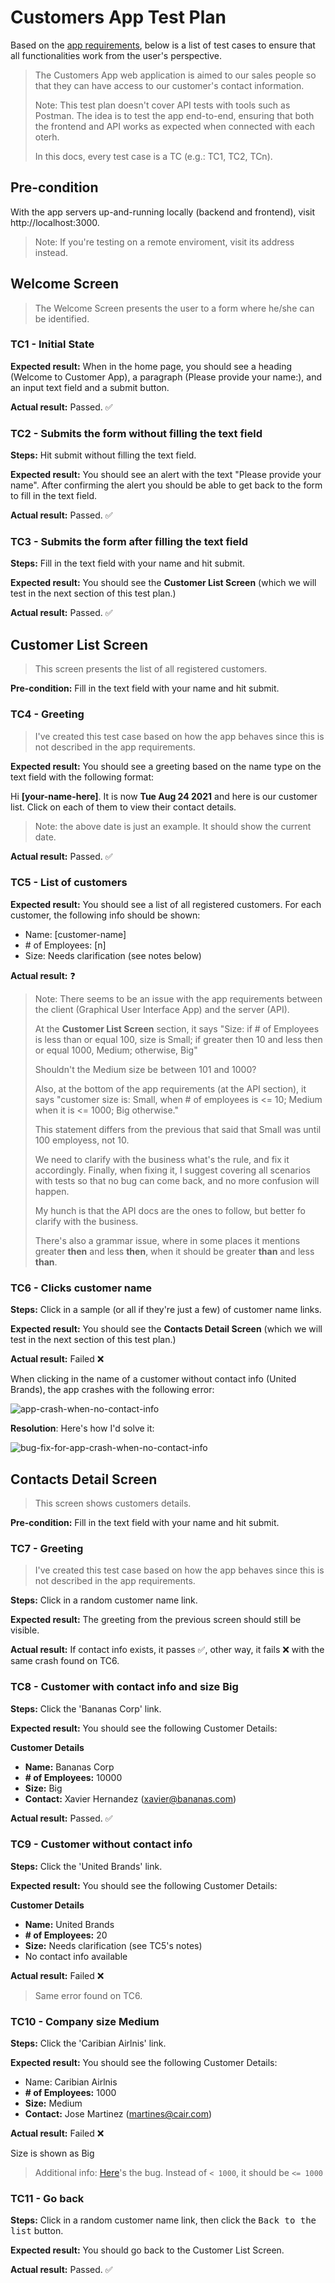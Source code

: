 # Customers App Test Plan

Based on the [app requirements](https://github.com/chema-delbarco/Hopin-Exam-QE/blob/main/Requirements.md#customers-app), below is a list of test cases to ensure that all functionalities work from the user's perspective.

> The Customers App web application is aimed to our sales people so that they can have access to our customer's contact information.
>
> Note: This test plan doesn't cover API tests with tools such as Postman. The idea is to test the app end-to-end, ensuring that both the frontend and API works as expected when connected with each oterh.
>
> In this docs, every test case is a TC (e.g.: TC1, TC2, TCn).

## Pre-condition

With the app servers up-and-running locally (backend and frontend), visit http://localhost:3000.

> Note: If you're testing on a remote enviroment, visit its address instead.

## Welcome Screen

> The Welcome Screen presents the user to a form where he/she can be identified.

### TC1 - Initial State

**Expected result:** When in the home page, you should see a heading (Welcome to Customer App), a paragraph (Please provide your name:), and an input text field and a submit button.

**Actual result:** Passed. ✅

### TC2 - Submits the form without filling the text field

**Steps:**  Hit submit without filling the text field.

**Expected result:** You should see an alert with the text "Please provide your name". After confirming the alert you should be able to get back to the form to fill in the text field.

**Actual result:** Passed. ✅

### TC3 - Submits the form after filling the text field

**Steps:** Fill in the text field with your name and hit submit.

**Expected result:** You should see the **Customer List Screen** (which we will test in the next section of this test plan.)

**Actual result:** Passed. ✅

## Customer List Screen

> This screen presents the list of all registered customers.

**Pre-condition:** Fill in the text field with your name and hit submit.

### TC4 - Greeting

> I've created this test case based on how the app behaves since this is not described in the app requirements.

**Expected result:** You should see a greeting based on the name type on the text field with the following format:

Hi **[your-name-here]**. It is now **Tue Aug 24 2021** and here is our customer list. Click on each of them to view their contact details.

> Note: the above date is just an example. It should show the current date.

**Actual result:** Passed. ✅

### TC5 - List of customers

**Expected result:** You should see a list of all registered customers. For each customer, the following info should be shown:

- Name: [customer-name]
- \# of Employees: [n]
- Size: Needs clarification (see notes below)

**Actual result:** ❓

> Note: There seems to be an issue with the app requirements between the client (Graphical User Interface App) and the server (API).
>
> At the **Customer List Screen** section, it says "Size: if # of Employees is less than or equal 100, size is Small; if greater then 10 and less then or equal 1000, Medium; otherwise, Big"
>
> Shouldn't the Medium size be between 101 and 1000?
>
> Also, at the bottom of the app requirements (at the API section), it says "customer size is: Small, when # of employees is <= 10; Medium when it is <= 1000; Big otherwise."
>
> This statement differs from the previous that said that Small was until 100 employess, not 10.
>
> We need to clarify with the business what's the rule, and fix it accordingly. Finally, when fixing it, I suggest covering all scenarios with tests so that no bug can come back, and no more confusion will happen.
>
> My hunch is that the API docs are the ones to follow, but better fo clarify with the business.
>
> There's also a grammar issue, where in some places it mentions greater **then** and less **then**, when it should be greater **than** and less **than**.
### TC6 - Clicks customer name

**Steps:** Click in a sample (or all if they're just a few) of customer name links.

**Expected result:** You should see the **Contacts Detail Screen** (which we will test in the next section of this test plan.)

**Actual result:** Failed ❌

When clicking in the name of a customer without contact info (United Brands), the app crashes with the following error:

![app-crash-when-no-contact-info](./app-crash-when-no-contact-info.png)

**Resolution**: Here's how I'd solve it:

![bug-fix-for-app-crash-when-no-contact-info](./bug-fix-for-app-crash-when-no-contact-info.png)

## Contacts Detail Screen

> This screen shows customers details.

**Pre-condition:** Fill in the text field with your name and hit submit.

### TC7 - Greeting

> I've created this test case based on how the app behaves since this is not described in the app requirements.

**Steps:** Click in a random customer name link.

**Expected result:** The greeting from the previous screen should still be visible.

**Actual result:** If contact info exists, it passes ✅, other way, it fails  ❌ with the same crash found on TC6.

### TC8 - Customer with contact info and size Big

**Steps:** Click the 'Bananas Corp' link.

**Expected result:** You should see the following Customer Details:

**Customer Details**
- **Name:** Bananas Corp
- **\# of Employees:** 10000
- **Size:** Big
- **Contact:** Xavier Hernandez (xavier@bananas.com)

**Actual result:** Passed. ✅

### TC9 - Customer without contact info

**Steps:** Click the 'United Brands' link.

**Expected result:** You should see the following Customer Details:

**Customer Details**
- **Name:** United Brands
- **\# of Employees:** 20
- **Size:** Needs clarification (see TC5's notes)
- No contact info available

**Actual result:** Failed ❌

> Same error found on TC6.

### TC10 - Company size Medium

**Steps:** Click the 'Caribian Airlnis' link.

**Expected result:** You should see the following Customer Details:

- Name: Caribian Airlnis
- **\# of Employees:** 1000
- **Size:** Medium
- **Contact:** Jose Martinez (martines@cair.com)

**Actual result:** Failed ❌

Size is shown as Big

> Additional info: [Here](https://github.com/chema-delbarco/Hopin-Exam-QE/blob/main/backend/server.js#L26)'s the bug. Instead of `< 1000`, it should be `<= 1000`

### TC11 - Go back

**Steps:** Click in a random customer name link, then click the <kbd>Back to the list</kbd> button.

**Expected result:** You should go back to the Customer List Screen.

**Actual result:** Passed. ✅
